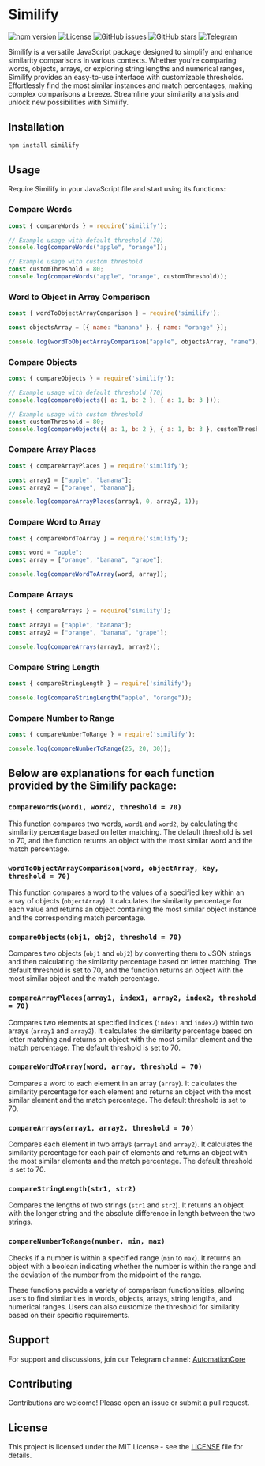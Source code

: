
# Similify

[![npm version](https://img.shields.io/npm/v/similify.svg)](https://www.npmjs.com/package/similify)
[![License](https://img.shields.io/badge/license-MIT-blue.svg)](https://opensource.org/licenses/MIT)
[![GitHub issues](https://img.shields.io/github/issues/Untoldhacker-Dev/Similify.svg)](https://github.com/Untoldhacker-Dev/Similify/issues)
[![GitHub stars](https://img.shields.io/github/stars/Untoldhacker-Dev/Similify.svg)](https://github.com/Untoldhacker-Dev/Similify/stargazers)
[![Telegram](https://img.shields.io/badge/chat-on%20telegram-0088cc.svg)](https://t.me/AutomationCore)

Similify is a versatile JavaScript package designed to simplify and enhance similarity comparisons in various contexts. Whether you're comparing words, objects, arrays, or exploring string lengths and numerical ranges, Similify provides an easy-to-use interface with customizable thresholds. Effortlessly find the most similar instances and match percentages, making complex comparisons a breeze. Streamline your similarity analysis and unlock new possibilities with Similify.

## Installation

```bash
npm install similify
```

## Usage

Require Similify in your JavaScript file and start using its functions:

### Compare Words

```javascript
const { compareWords } = require('similify');

// Example usage with default threshold (70)
console.log(compareWords("apple", "orange"));

// Example usage with custom threshold
const customThreshold = 80;
console.log(compareWords("apple", "orange", customThreshold));
```

### Word to Object in Array Comparison

```javascript
const { wordToObjectArrayComparison } = require('similify');

const objectsArray = [{ name: "banana" }, { name: "orange" }];

console.log(wordToObjectArrayComparison("apple", objectsArray, "name"));
```

### Compare Objects

```javascript
const { compareObjects } = require('similify');

// Example usage with default threshold (70)
console.log(compareObjects({ a: 1, b: 2 }, { a: 1, b: 3 }));

// Example usage with custom threshold
const customThreshold = 80;
console.log(compareObjects({ a: 1, b: 2 }, { a: 1, b: 3 }, customThreshold));
```

### Compare Array Places

```javascript
const { compareArrayPlaces } = require('similify');

const array1 = ["apple", "banana"];
const array2 = ["orange", "banana"];

console.log(compareArrayPlaces(array1, 0, array2, 1));
```

### Compare Word to Array

```javascript
const { compareWordToArray } = require('similify');

const word = "apple";
const array = ["orange", "banana", "grape"];

console.log(compareWordToArray(word, array));
```

### Compare Arrays

```javascript
const { compareArrays } = require('similify');

const array1 = ["apple", "banana"];
const array2 = ["orange", "banana", "grape"];

console.log(compareArrays(array1, array2));
```

### Compare String Length

```javascript
const { compareStringLength } = require('similify');

console.log(compareStringLength("apple", "orange"));
```

### Compare Number to Range

```javascript
const { compareNumberToRange } = require('similify');

console.log(compareNumberToRange(25, 20, 30));
```

## Below are explanations for each function provided by the Similify package:

### `compareWords(word1, word2, threshold = 70)`

This function compares two words, `word1` and `word2`, by calculating the similarity percentage based on letter matching. The default threshold is set to 70, and the function returns an object with the most similar word and the match percentage.

### `wordToObjectArrayComparison(word, objectArray, key, threshold = 70)`

This function compares a word to the values of a specified key within an array of objects (`objectArray`). It calculates the similarity percentage for each value and returns an object containing the most similar object instance and the corresponding match percentage.

### `compareObjects(obj1, obj2, threshold = 70)`

Compares two objects (`obj1` and `obj2`) by converting them to JSON strings and then calculating the similarity percentage based on letter matching. The default threshold is set to 70, and the function returns an object with the most similar object and the match percentage.

### `compareArrayPlaces(array1, index1, array2, index2, threshold = 70)`

Compares two elements at specified indices (`index1` and `index2`) within two arrays (`array1` and `array2`). It calculates the similarity percentage based on letter matching and returns an object with the most similar element and the match percentage. The default threshold is set to 70.

### `compareWordToArray(word, array, threshold = 70)`

Compares a word to each element in an array (`array`). It calculates the similarity percentage for each element and returns an object with the most similar element and the match percentage. The default threshold is set to 70.

### `compareArrays(array1, array2, threshold = 70)`

Compares each element in two arrays (`array1` and `array2`). It calculates the similarity percentage for each pair of elements and returns an object with the most similar elements and the match percentage. The default threshold is set to 70.

### `compareStringLength(str1, str2)`

Compares the lengths of two strings (`str1` and `str2`). It returns an object with the longer string and the absolute difference in length between the two strings.

### `compareNumberToRange(number, min, max)`

Checks if a number is within a specified range (`min` to `max`). It returns an object with a boolean indicating whether the number is within the range and the deviation of the number from the midpoint of the range.

These functions provide a variety of comparison functionalities, allowing users to find similarities in words, objects, arrays, string lengths, and numerical ranges. Users can also customize the threshold for similarity based on their specific requirements.


## Support

For support and discussions, join our Telegram channel: [AutomationCore](https://t.me/AutomationCore)

## Contributing

Contributions are welcome! Please open an issue or submit a pull request.

## License

This project is licensed under the MIT License - see the [LICENSE](LICENSE) file for details.
